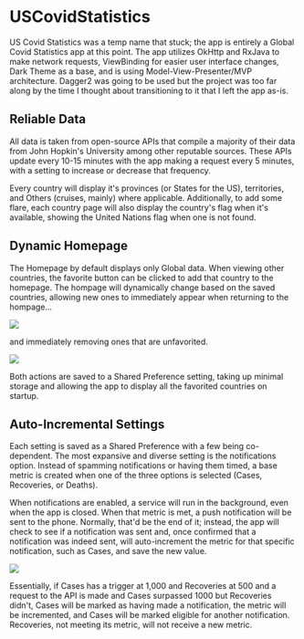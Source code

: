 # USCovidStatistics

US Covid Statistics was a temp name that stuck; the app is entirely a Global Covid Statistics app at this point. The app utilizes OkHttp and RxJava to make network requests, ViewBinding for easier user interface changes, Dark Theme as a base, and is using Model-View-Presenter/MVP architecture. Dagger2 was going to be used but the project was too far along by the time I thought about transitioning to it that I left the app as-is.

## Reliable Data
All data is taken from open-source APIs that compile a majority of their data from John Hopkin's University among other reputable sources. These APIs update every 10-15 minutes with the app making a request every 5 minutes, with a setting to increase or decrease that frequency. 

Every country will display it's provinces (or States for the US), territories, and Others (cruises, mainly) where applicable. Additionally, to add some flare, each country page will also display the country's flag when it's available, showing the United Nations flag when one is not found.

## Dynamic Homepage
The Homepage by default displays only Global data. When viewing other countries, the favorite button can be clicked to add that country to the homepage. The hompage will dynamically change based on the saved countries, allowing new ones to immediately appear when returning to the hompage...

![](save_country.gif)

and immediately removing ones that are unfavorited.

![](remove_country.gif)

Both actions are saved to a Shared Preference setting, taking up minimal storage and allowing the app to display all the favorited countries on startup.

## Auto-Incremental Settings
Each setting is saved as a Shared Preference with a few being co-dependent. The most expansive and diverse setting is the notifications option. Instead of spamming notifications or having them timed, a base metric is created when one of the three options is selected (Cases, Recoveries, or Deaths). 

When notifications are enabled, a service will run in the background, even when the app is closed. When that metric is met, a push notification will be sent to the phone. Normally, that'd be the end of it; instead, the app will check to see if a notification was sent and, once confirmed that a notification was indeed sent, will auto-increment the metric for that specific notification, such as Cases, and save the new value. 

![](settings.gif)

Essentially, if Cases has a trigger at 1,000 and Recoveries at 500 and a request to the API is made and Cases surpassed 1000 but Recoveries didn't, Cases will be marked as having made a notification, the metric will be incremented, and Cases will be marked eligible for another notification. Recoveries, not meeting its metric, will not receive a new metric.
